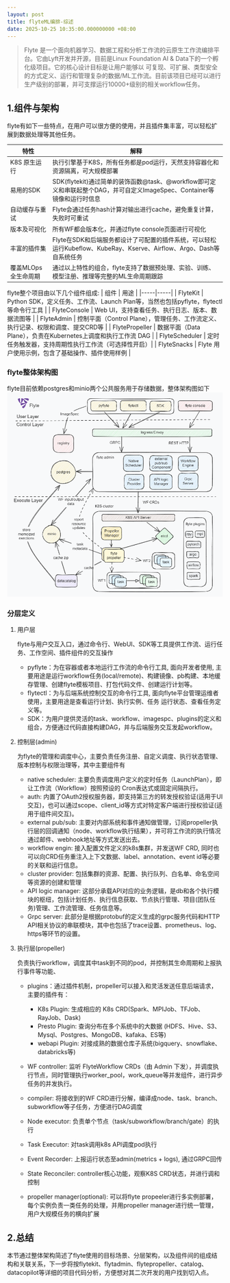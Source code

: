 ```yaml
---
layout: post
title: flyteML编排-综述
date: 2025-10-25 10:35:00.000000000 +08:00
---
```


> Flyte 是一个面向机器学习、数据工程和分析工作流的云原生工作流编排平台。它由Lyft开发并开源，目前是Linux Foundation AI & Data下的一个孵化级项目。它的核心设计目标是让用户能够以 可复现、可扩展、类型安全 的方式定义、运行和管理复杂的数据/ML工作流。目前该项目已经可以进行生产级别的部署，并可支撑运行10000+级别的相关workflow任务。

## 1.组件与架构

flyte有如下一些特点，在用户可以很方便的使用，并且插件集丰富，可以轻松扩展到数据处理等其他任务。

| 特性 | 解释 |
|-----|-----|
| K8S 原生运行 | 执行引擎基于K8S，所有任务都是pod运行，天然支持容器化和资源隔离，可大规模部署 |
| 易用的SDK | SDK(flytekit)通过简单的装饰函数@task、@workflow即可定义和串联起整个DAG，并可自定义ImageSpec、Container等镜像和运行时信息 |
| 自动缓存与重试 | Flyte会通过任务hash计算对输出进行cache，避免重复计算，失败时可重试 |
| 版本及可视化 | 所有WF都会版本化，并通过flyte console页面进行可视化 |
| 丰富的插件集 | Flyte在SDK和后端服务都设计了可配置的插件系统，可以轻松运行Kubeflow、KubeRay、Kserve、Airflow、Argo、Dash等自系统任务 |
| 覆盖MLOps全生命周期 | 通过以上特性的组合，flyte支持了数据预处理、实验、训练、模型注册、推理等完整的ML生命周期跟踪 |

flyte整个项目由以下几个组件组成:
| 组件 | 用途 |
|-----|-----|
| FlyteKit | Python SDK，定义任务、工作流、Launch Plan等，当然也包括pyflyte，flytectl等命令行工具 |
| FlyteConsole | Web UI，支持查看任务、执行日志、版本、数据流图等 |
| FlyteAdmin | 控制平面（Control Plane），管理任务、工作流定义、执行记录、权限和调度、提交CRD等 |
| FlytePropeller | 数据平面（Data Plane），负责在Kubernetes上调度和执行工作流 DAG |
| FlyteScheduler | 定时任务触发器，支持周期性执行工作流（可选择性开启）|
| FlyteSnacks | Flyte 用户使用示例，包含了基础操作、插件使用样例 |

### flyte整体架构图

flyte目前依赖postgres和minio两个公共服务用于存储数据，整体架构图如下
![flyte_overview](/images/flyte/1/flyte-overview.png)

### 分层定义

1. 用户层

    flyte与用户交互入口，通过命令行、WebUI、SDK等工具提供工作流、运行任务、工作空间、插件组件的交互操作

   * pyflyte：为在容器或者本地运行工作流的命令行工具, 面向开发者使用, 主要用途是运行workflow任务(local/remote)、构建镜像、pb构建、本地缓存管理、创建flyte模板项目、打包代码文件、创建运行计划等。
   * flytectl：为与后端系统控制交互的命令行工具, 面向flyte平台管理运维者使用，主要用途是查看运行计划、执行实例、任务 运行状态、查看任务定义等。
   * SDK：为用户提供灵活的task、workflow、imagespc、plugins的定义和组合，方便通过代码直接构建DAG，并与后端服务交互发起workflow。

2. 控制层(admin)

    为flyte的管理和调度中心，主要负责任务注册、自定义调度、执行状态管理、版本控制与权限治理等，其中主要组件有

    * native scheduler: 主要负责调度用户定义的定时任务（LaunchPlan），即让工作流（Workflow）按照预设的 Cron表达式或固定间隔执行。
    * auth: 内置了OAuth2授权服务器，即支持第三方的转发授权验证(适用于UI交互)，也可以通过scope、client_id等方式对特定客户端进行授权验证(适用于组件间交互)。
    * external pub/sub: 主要对内部系统和事件通知做管理，订阅propeller执行层的回调通知（node、workflow执行结果），并可将工作流的执行情况通过邮件、webhook地址等方式发送出去。
    * workflow engin: 接入配置文件定义的k8s集群，并发送WF CRD, 同时也可以向CRD任务重注入上下文数据、label、annotation、event id等必要的关联和运行信息。
    * cluster provider: 包括集群的资源、配置、执行队列、白名单、命名空间等资源的创建和管理
    * API logic manager: 这部分承载API对应的业务逻辑，是db和各个执行模块的枢纽，包括计划任务、执行信息获取、节点执行管理、项目(团队任务)管理、工作流管理、任务信息等。
    * Grpc server: 此部分是根据protobuf的定义生成的grpc服务代码和HTTP API相关协议的串联模块，其中也包括了trace设置、prometheus、log、https等环节的设置。

3. 执行层(propeller)

   负责执行workflow，调度其中task到不同的pod，并控制其生命周期和上报执行事件等功能、

   * plugins：通过插件机制，propeller可以接入和灵活发送任意后端请求，主要的插件有：
        
        * K8s Plugin: 生成相应的 K8s CRD(Spark、MPIJob、TFJob、RayJob、Dask)
        * Presto Plugin: 查询分布在多个系统中的大数据 (HDFS、Hive、S3、Mysql、Postgres、MongoDB、kafaka、ES等)
        * webapi Plugin: 对接成熟的数据仓库子系统(bigquery、snowflake、databricks等) 
   * WF controller: 监听 FlyteWorkflow CRDs（由 Admin 下发），并调度执行节点，同时管理执行worker_pool，work_queue等并发组件，进行异步任务的并发执行。
   * compiler: 将接收到的WF CRD进行分解，编译成node、task、branch、subworkflow等子任务，方便进行DAG调度
   * Node executor: 负责单个节点（task/subworkflow/branch/gate）的执行
   * Task Executor: 对task调用k8s API调度pod执行
   * Event Recorder: 上报运行状态至admin(metrics + logs), 通过GRPC回传
   * State Reconciler: controller核心功能，观察K8S CRD状态，并进行调和控制
   * propeller manager(optional): 可以将flyte propeeler进行多实例部署，每个实例负责一类任务的处理，并用propeller manager进行统一管理，用户大规模任务的横向扩展

## 2.总结
   本节通过整体架构简述了flyte使用的目标场景、分层架构，以及组件间的组成结构和关联关系，下一步将按flytekit、flytadmin、flytepropeller、catalog、datacopilot等详细的项目代码分析，方便想对其二次开发的用户找到切入点。
